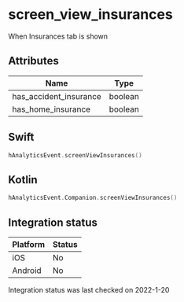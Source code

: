 # screen_view_insurances
When Insurances tab is shown

## Attributes

| Name      | Type |
| ----------- | ----------- |
| has_accident_insurance      | boolean       |
| has_home_insurance      | boolean       |

## Swift

```swift
hAnalyticsEvent.screenViewInsurances()
```

## Kotlin

```kotlin
hAnalyticsEvent.Companion.screenViewInsurances()
```

## Integration status

| Platform      | Status |
| ----------- | ----------- |
| iOS      |    No    |
| Android      | No       |

Integration status was last checked on 2022-1-20